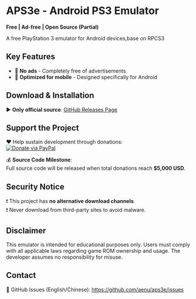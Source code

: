 
# APS3e - Android PS3 Emulator  
**Free | Ad-free | Open Source (Partial)**

A free PlayStation 3 emulator for Android devices,base on RPCS3

## Key Features  
- 🚫 **No ads** - Completely free of advertisements    
- 📱 **Optimized for mobile** - Designed specifically for Android  

## Download & Installation  
▶️ **Only official source**: [GitHub Releases Page](https://github.com/aenu/aps3e-releases)  

## Support the Project  
❤️ Help sustain development through donations:  
[![Donate via PayPal](https://img.shields.io/badge/Donate-PayPal-blue.svg)](https://paypal.me/iaenu)  

💰 **Source Code Milestone**:  
Full source code will be released when total donations reach **$5,000 USD**.  

## Security Notice  
❗ This project has **no alternative download channels**.  
❗ Never download from third-party sites to avoid malware.

## Disclaimer  
This emulator is intended for educational purposes only. Users must comply with all applicable laws regarding game ROM ownership and usage. The developer assumes no responsibility for misuse.

## Contact  
📧 GitHub Issues (English/Chinese): https://github.com/aenu/aps3e/issues  


